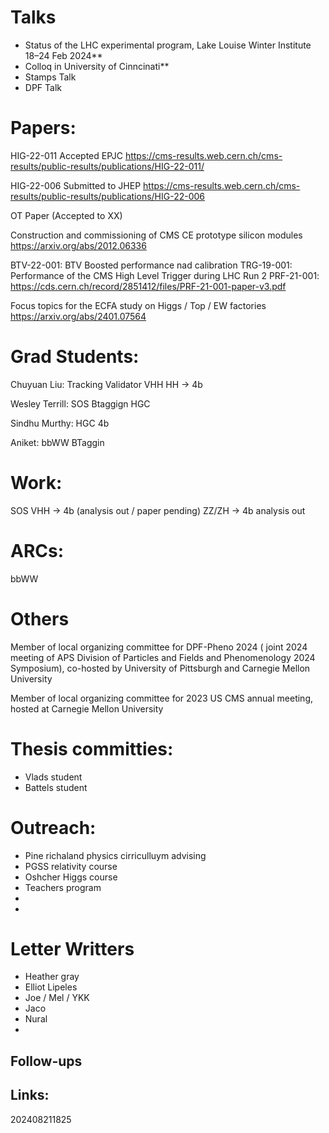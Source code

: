 
# Talks
- Status of the LHC experimental program, Lake Louise Winter Institute 18–24 Feb 2024**
- Colloq in University of Cinncinati**
- Stamps Talk 
-  DPF Talk

  
# Papers:

HIG-22-011 Accepted EPJC
https://cms-results.web.cern.ch/cms-results/public-results/publications/HIG-22-011/

HIG-22-006 Submitted to JHEP
https://cms-results.web.cern.ch/cms-results/public-results/publications/HIG-22-006

OT Paper (Accepted to XX)

Construction and commissioning of CMS CE prototype silicon modules
https://arxiv.org/abs/2012.06336

BTV-22-001: BTV Boosted performance nad calibration
TRG-19-001: Performance of the CMS High Level Trigger during LHC Run 2
PRF-21-001: 
https://cds.cern.ch/record/2851412/files/PRF-21-001-paper-v3.pdf

Focus topics for the ECFA study on Higgs / Top / EW factories
https://arxiv.org/abs/2401.07564
# Grad Students:

Chuyuan Liu: Tracking Validator
		    VHH
			HH -> 4b


Wesley Terrill:  SOS
       		Btaggign
			 HGC

Sindhu Murthy:   HGC
       		  4b


Aniket: bbWW
		BTaggin

# Work:

SOS 
VHH -> 4b (analysis out / paper pending)
ZZ/ZH -> 4b analysis out

# ARCs:
  bbWW


# Others
Member of local organizing committee for DPF-Pheno 2024 ( joint 2024 meeting of APS Division of Particles and Fields and Phenomenology 2024 Symposium), co-hosted by University of Pittsburgh and Carnegie Mellon University

Member of local organizing committee for 2023 US CMS annual meeting, hosted at Carnegie Mellon University

# Thesis committies:
  - Vlads student
  - Battels student


# Outreach:

- Pine richaland physics cirriculluym advising
- PGSS relativity course
- Oshcher Higgs course
- Teachers program
- 
- 


  
# Letter Writters
- Heather gray
- Elliot Lipeles 
- Joe / Mel / YKK
- Jaco 
- Nural 
- 
  



## Follow-ups


## Links: 



202408211825




